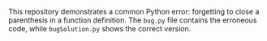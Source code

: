 This repository demonstrates a common Python error: forgetting to close a parenthesis in a function definition. The `bug.py` file contains the erroneous code, while `bugSolution.py` shows the correct version.